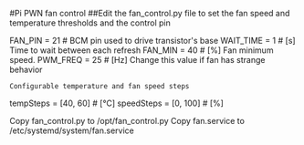 #Pi PWN fan control
##Edit the fan_control.py file to set the fan speed and temperature thresholds and the control pin


FAN_PIN = 21            # BCM pin used to drive transistor's base
WAIT_TIME = 1           # [s] Time to wait between each refresh
FAN_MIN = 40            # [%] Fan minimum speed.
PWM_FREQ = 25           # [Hz] Change this value if fan has strange behavior

    Configurable temperature and fan speed steps
tempSteps = [40, 60]    # [°C]
speedSteps = [0, 100]   # [%]

Copy fan_control.py to /opt/fan_control.py
Copy fan.service to /etc/systemd/system/fan.service